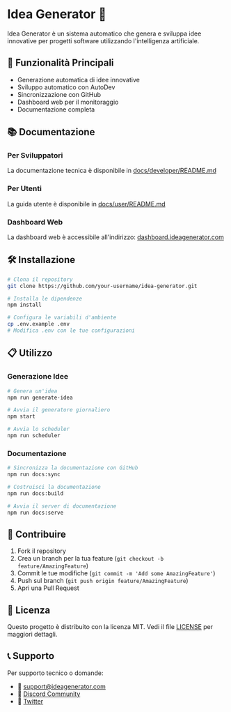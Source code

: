 # Idea Generator 🤖

Idea Generator è un sistema automatico che genera e sviluppa idee innovative per progetti software utilizzando l'intelligenza artificiale.

## 🚀 Funzionalità Principali

- Generazione automatica di idee innovative
- Sviluppo automatico con AutoDev
- Sincronizzazione con GitHub
- Dashboard web per il monitoraggio
- Documentazione completa

## 📚 Documentazione

### Per Sviluppatori
La documentazione tecnica è disponibile in [docs/developer/README.md](docs/developer/README.md)

### Per Utenti
La guida utente è disponibile in [docs/user/README.md](docs/user/README.md)

### Dashboard Web
La dashboard web è accessibile all'indirizzo: [dashboard.ideagenerator.com](https://dashboard.ideagenerator.com)

## 🛠 Installazione

```bash
# Clona il repository
git clone https://github.com/your-username/idea-generator.git

# Installa le dipendenze
npm install

# Configura le variabili d'ambiente
cp .env.example .env
# Modifica .env con le tue configurazioni
```

## 📋 Utilizzo

### Generazione Idee
```bash
# Genera un'idea
npm run generate-idea

# Avvia il generatore giornaliero
npm start

# Avvia lo scheduler
npm run scheduler
```

### Documentazione
```bash
# Sincronizza la documentazione con GitHub
npm run docs:sync

# Costruisci la documentazione
npm run docs:build

# Avvia il server di documentazione
npm run docs:serve
```

## 🤝 Contribuire

1. Fork il repository
2. Crea un branch per la tua feature (`git checkout -b feature/AmazingFeature`)
3. Commit le tue modifiche (`git commit -m 'Add some AmazingFeature'`)
4. Push sul branch (`git push origin feature/AmazingFeature`)
5. Apri una Pull Request

## 📄 Licenza

Questo progetto è distribuito con la licenza MIT. Vedi il file [LICENSE](LICENSE) per maggiori dettagli.

## 📞 Supporto

Per supporto tecnico o domande:
- 📧 support@ideagenerator.com
- 💬 [Discord Community](https://discord.gg/ideagenerator)
- 📱 [Twitter](https://twitter.com/ideagenerator) 